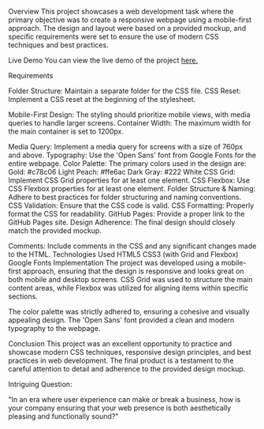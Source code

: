 Overview
This project showcases a web development task where the primary objective was to create a responsive webpage using a mobile-first approach. The design and layout were based on a provided mockup, and specific requirements were set to ensure the use of modern CSS techniques and best practices.

Live Demo
You can view the live demo of the project [here.](https://90541102817.github.io/final-project/)

Requirements

Folder Structure: Maintain a separate folder for the CSS file.
CSS Reset: Implement a CSS reset at the beginning of the stylesheet.

Mobile-First Design: The styling should prioritize mobile views, with media queries to handle larger screens.
Container Width: The maximum width for the main container is set to 1200px.

Media Query: Implement a media query for screens with a size of 760px and above.
Typography: Use the 'Open Sans' font from Google Fonts for the entire webpage.
Color Palette: The primary colors used in the design are:
Gold: #c78c06
Light Peach: #ffe6ac
Dark Gray: #222
White
CSS Grid: Implement CSS Grid properties for at least one element.
CSS Flexbox: Use CSS Flexbox properties for at least one element.
Folder Structure & Naming: Adhere to best practices for folder structuring and naming conventions.
CSS Validation: Ensure that the CSS code is valid.
CSS Formatting: Properly format the CSS for readability.
GitHub Pages: Provide a proper link to the GitHub Pages site.
Design Adherence: The final design should closely match the provided mockup.

Comments: Include comments in the CSS and any significant changes made to the HTML.
Technologies Used
HTML5
CSS3 (with Grid and Flexbox)
Google Fonts
Implementation
The project was developed using a mobile-first approach, ensuring that the design is responsive and looks great on both mobile and desktop screens. CSS Grid was used to structure the main content areas, while Flexbox was utilized for aligning items within specific sections.

The color palette was strictly adhered to, ensuring a cohesive and visually appealing design. The 'Open Sans' font provided a clean and modern typography to the webpage.

Conclusion
This project was an excellent opportunity to practice and showcase modern CSS techniques, responsive design principles, and best practices in web development. The final product is a testament to the careful attention to detail and adherence to the provided design mockup.

Intriguing Question:

"In an era where user experience can make or break a business, how is your company ensuring that your web presence is both aesthetically pleasing and functionally sound?"






